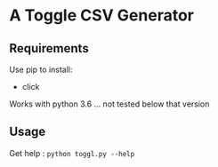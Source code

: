 # A Toggle CSV Generator


## Requirements

Use pip to install:
- click

Works with python 3.6 ... not tested below that version

## Usage

Get help : `python toggl.py --help`
